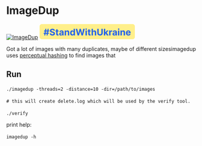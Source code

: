 # ImageDup
[![ImageDup](https://github.com/kmulvey/imagedup/actions/workflows/release_build.yml/badge.svg)](https://github.com/kmulvey/imagedup/actions/workflows/release_build.yml) [![Stand With Ukraine](https://raw.githubusercontent.com/vshymanskyy/StandWithUkraine/main/badges/StandWithUkraine.svg)](https://vshymanskyy.github.io/StandWithUkraine)

Got a lot of images with many duplicates, maybe of different sizesimagedup uses [perceptual hashing](https://en.wikipedia.org/wiki/Perceptual_hashing) to find images that 

## Run
```
./imagedup -threads=2 -distance=10 -dir=/path/to/images

# this will create delete.log which will be used by the verify tool.

./verify
```

print help:

`imagedup -h`
